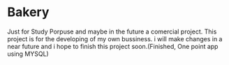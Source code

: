 # Bakery
Just for Study Porpuse and maybe in the future a comercial project.
This project is for the developing of my own bussiness.
i will make changes in a near future and i hope to finish this project soon.(Finished, One point app using MYSQL)
